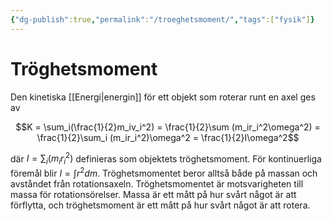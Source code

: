 ```yaml
---
{"dg-publish":true,"permalink":"/troeghetsmoment/","tags":["fysik"]}
---
```


# Tröghetsmoment

Den kinetiska [[Energi\|energin]] för ett objekt som roterar runt en axel ges av 

$$K = \sum_i(\frac{1}{2}m_iv_i^2) = \frac{1}{2}\sum (m_ir_i^2\omega^2) = \frac{1}{2}\sum_i (m_ir_i^2)\omega^2 = \frac{1}{2}I\omega^2$$

där $I=\sum_i (m_ir_i^2)$ definieras som objektets tröghetsmoment. För kontinuerliga föremål blir $I=\int r^2dm$. Tröghetsmomentet beror alltså både på massan och avståndet från rotationsaxeln. Tröghetsmomentet är motsvarigheten till massa för rotationsörelser. Massa är ett mått på hur svårt något är att förflytta, och tröghetsmoment är ett mått på hur svårt något är att rotera.
